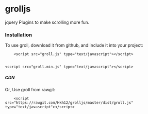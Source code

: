 # grolljs
jquery Plugins to make scrolling more fun.
<h3>Installation</h3>
To use groll, download it from github, and include it into your project:<br>
<code>
    &lt;script src="groll.js" type="text/javascript"&gt;&lt;/script&gt;<br>
</code>
<code>
&lt;script src="groll.min.js" type="text/javascript"&gt;&lt;/script&gt;
</code>
<h5>CDN</h5>
Or, Use groll from rawgit:<br>
<code>
    &lt;script src="https://rawgit.com/Hkh12/grolljs/master/dist/groll.js" type="text/javascript"&gt;&lt;/script&gt;
</code>
